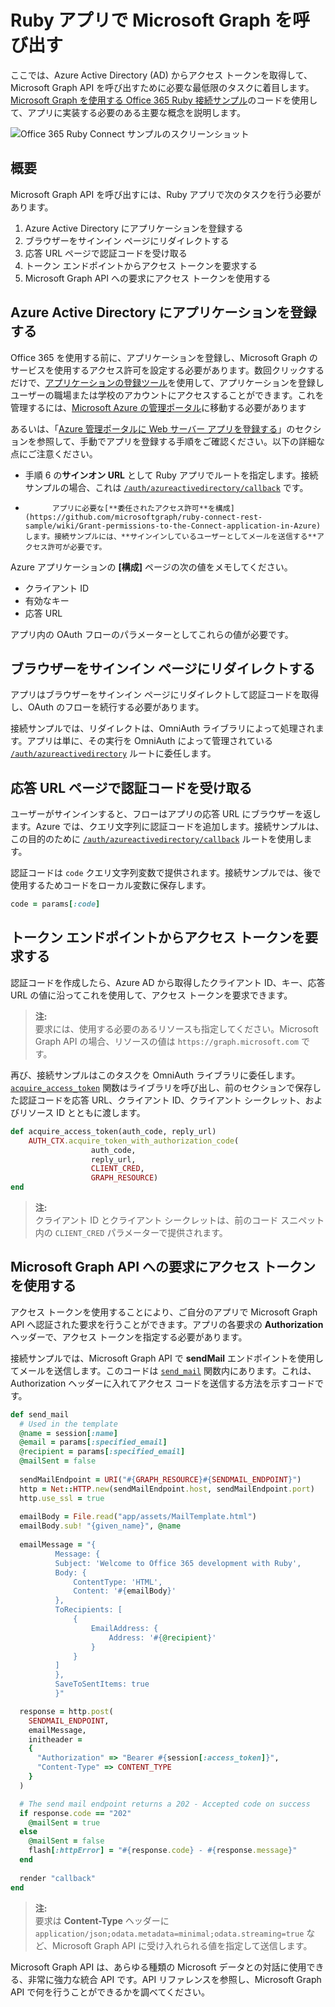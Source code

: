 # Ruby アプリで Microsoft Graph を呼び出す 

ここでは、Azure Active Directory (AD) からアクセス トークンを取得して、Microsoft Graph API を呼び出すために必要な最低限のタスクに着目します。[Microsoft Graph を使用する Office 365 Ruby 接続サンプル](https://github.com/microsoftgraph/ruby-connect-rest-sample)のコードを使用して、アプリに実装する必要のある主要な概念を説明します。

![Office 365 Ruby Connect サンプルのスクリーンショット](./images/web-screenshot.png)

## 概要

Microsoft Graph API を呼び出すには、Ruby アプリで次のタスクを行う必要があります。

1. Azure Active Directory にアプリケーションを登録する
2. ブラウザーをサインイン ページにリダイレクトする
3. 応答 URL ページで認証コードを受け取る
4. トークン エンドポイントからアクセス トークンを要求する
5. Microsoft Graph API への要求にアクセス トークンを使用する 

<!--<a name="register"/>-->
## Azure Active Directory にアプリケーションを登録する

Office 365 を使用する前に、アプリケーションを登録し、Microsoft Graph のサービスを使用するアクセス許可を設定する必要があります。数回クリックするだけで、[アプリケーションの登録ツール](https://dev.office.com/app-registration)を使用して、アプリケーションを登録しユーザーの職場または学校のアカウントにアクセスすることができます。これを管理するには、[Microsoft Azure の管理ポータル](https://manage.windowsazure.com)に移動する必要があります

あるいは、「[Azure 管理ポータルに Web サーバー アプリを登録する](https://msdn.microsoft.com/en-us/office/office365/HowTo/add-common-consent-manually#bk_RegisterServerApp)」のセクションを参照して、手動でアプリを登録する手順をご確認ください。以下の詳細な点にご注意ください。

* 手順 6 の**サインオン URL** として Ruby アプリでルートを指定します。接続サンプルの場合、これは [`/auth/azureactivedirectory/callback`](https://github.com/microsoftgraph/ruby-connect-rest-sample/blob/master/app/controllers/pages_controller.rb#L41) です。
* 
            アプリに必要な[**委任されたアクセス許可**を構成](https://github.com/microsoftgraph/ruby-connect-rest-sample/wiki/Grant-permissions-to-the-Connect-application-in-Azure)します。接続サンプルには、**サインインしているユーザーとしてメールを送信する**アクセス許可が必要です。

Azure アプリケーションの **[構成]** ページの次の値をメモしてください。

* クライアント ID
* 有効なキー
* 応答 URL

アプリ内の OAuth フローのパラメーターとしてこれらの値が必要です。

<!--<a name="redirect"/>-->
## ブラウザーをサインイン ページにリダイレクトする

アプリはブラウザーをサインイン ページにリダイレクトして認証コードを取得し、OAuth のフローを続行する必要があります。

接続サンプルでは、リダイレクトは、OmniAuth ライブラリによって処理されます。アプリは単に、その実行を OmniAuth によって管理されている [`/auth/azureactivedirectory`](https://github.com/microsoftgraph/ruby-connect-rest-sample/blob/master/app/controllers/pages_controller.rb#L30) ルートに委任します。

<!--<a name="authcode"/>-->
## 応答 URL ページで認証コードを受け取る

ユーザーがサインインすると、フローはアプリの応答 URL にブラウザーを返します。Azure では、クエリ文字列に認証コードを追加します。接続サンプルは、この目的のために [`/auth/azureactivedirectory/callback`](https://github.com/microsoftgraph/ruby-connect-rest-sample/blob/master/app/controllers/pages_controller.rb#L38) ルートを使用します。

認証コードは `code` クエリ文字列変数で提供されます。接続サンプルでは、後で使用するためコードをローカル変数に保存します。

```ruby
code = params[:code]
```

<!--<a name="accesstoken"/>-->
## トークン エンドポイントからアクセス トークンを要求する

認証コードを作成したら、Azure AD から取得したクライアント ID、キー、応答 URL の値に沿ってこれを使用して、アクセス トークンを要求できます。 

> **注:**<br />
> 要求には、使用する必要のあるリソースも指定してください。Microsoft Graph API の場合、リソースの値は `https://graph.microsoft.com` です。

再び、接続サンプルはこのタスクを OmniAuth ライブラリに委任します。[`acquire_access_token`](https://github.com/microsoftgraph/ruby-connect-rest-sample/blob/master/app/controllers/pages_controller.rb#L65) 関数はライブラリを呼び出し、前のセクションで保存した認証コードを応答 URL、クライアント ID、クライアント シークレット、およびリソース ID とともに渡します。

```ruby
def acquire_access_token(auth_code, reply_url)
    AUTH_CTX.acquire_token_with_authorization_code(
                  auth_code,
                  reply_url,
                  CLIENT_CRED,
                  GRAPH_RESOURCE)
end
```

> **注:**<br />
> クライアント ID とクライアント シークレットは、前のコード スニペット内の `CLIENT_CRED` パラメーターで提供されます。

<!--<a name="request"/>-->
## Microsoft Graph API への要求にアクセス トークンを使用する

アクセス トークンを使用することにより、ご自分のアプリで Microsoft Graph API へ認証された要求を行うことができます。アプリの各要求の **Authorization** ヘッダーで、アクセス トークンを指定する必要があります。

接続サンプルでは、Microsoft Graph API で **sendMail** エンドポイントを使用してメールを送信します。このコードは [`send_mail`](https://github.com/microsoftgraph/ruby-connect-rest-sample/blob/master/app/controllers/pages_controller.rb#L82) 関数内にあります。これは、Authorization ヘッダーに入れてアクセス コードを送信する方法を示すコードです。

```ruby
def send_mail
  # Used in the template
  @name = session[:name]
  @email = params[:specified_email]
  @recipient = params[:specified_email]
  @mailSent = false
  
  sendMailEndpoint = URI("#{GRAPH_RESOURCE}#{SENDMAIL_ENDPOINT}")
  http = Net::HTTP.new(sendMailEndpoint.host, sendMailEndpoint.port)
  http.use_ssl = true
  
  emailBody = File.read("app/assets/MailTemplate.html")
  emailBody.sub! "{given_name}", @name
  
  emailMessage = "{
          Message: {
          Subject: 'Welcome to Office 365 development with Ruby',
          Body: {
              ContentType: 'HTML',
              Content: '#{emailBody}'
          },
          ToRecipients: [
              {
                  EmailAddress: {
                      Address: '#{@recipient}'
                  }
              }
          ]
          },
          SaveToSentItems: true
          }"

  response = http.post(
    SENDMAIL_ENDPOINT, 
    emailMessage, 
    initheader = 
    {
      "Authorization" => "Bearer #{session[:access_token]}", 
      "Content-Type" => CONTENT_TYPE
    }
  )

  # The send mail endpoint returns a 202 - Accepted code on success
  if response.code == "202"
    @mailSent = true
  else
    @mailSent = false
    flash[:httpError] = "#{response.code} - #{response.message}"
  end
  
  render "callback"
end
```

> **注:**<br />
> 要求は **Content-Type** ヘッダーに `application/json;odata.metadata=minimal;odata.streaming=true` など、Microsoft Graph API に受け入れられる値を指定して送信します。

Microsoft Graph API は、あらゆる種類の Microsoft データとの対話に使用できる、非常に強力な統合 API です。API リファレンスを参照し、Microsoft Graph API で何を行うことができるかを調べてください。

<!--## Additional resources

-  [Office 365 Ruby Connect sample using Microsoft Graph](https://github.com/microsoftgraph/ruby-connect-rest-sample)
-  [Office Dev Center](http://dev.office.com) 
-  [Microsoft Graph API reference](http://graph.microsoft.io/en-us/docs)-->


